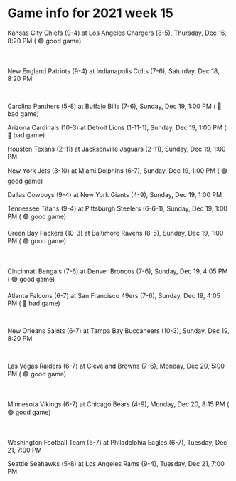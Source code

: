 # Game info for 2021 week 15

Kansas City Chiefs (9-4) at Los Angeles Chargers (8-5), Thursday, Dec 16, 8:20 PM (	:green_circle: good game)


<br/>

New England Patriots (9-4) at Indianapolis Colts (7-6), Saturday, Dec 18, 8:20 PM


<br/>

Carolina Panthers (5-8) at Buffalo Bills (7-6), Sunday, Dec 19, 1:00 PM (	:red_circle: bad game)

Arizona Cardinals (10-3) at Detroit Lions (1-11-1), Sunday, Dec 19, 1:00 PM (	:red_circle: bad game)

Houston Texans (2-11) at Jacksonville Jaguars (2-11), Sunday, Dec 19, 1:00 PM

New York Jets (3-10) at Miami Dolphins (6-7), Sunday, Dec 19, 1:00 PM (	:green_circle: good game)

Dallas Cowboys (9-4) at New York Giants (4-9), Sunday, Dec 19, 1:00 PM

Tennessee Titans (9-4) at Pittsburgh Steelers (6-6-1), Sunday, Dec 19, 1:00 PM (	:green_circle: good game)

Green Bay Packers (10-3) at Baltimore Ravens (8-5), Sunday, Dec 19, 1:00 PM (	:green_circle: good game)


<br/>

Cincinnati Bengals (7-6) at Denver Broncos (7-6), Sunday, Dec 19, 4:05 PM (	:green_circle: good game)

Atlanta Falcons (6-7) at San Francisco 49ers (7-6), Sunday, Dec 19, 4:05 PM (	:red_circle: bad game)


<br/>

New Orleans Saints (6-7) at Tampa Bay Buccaneers (10-3), Sunday, Dec 19, 8:20 PM


<br/>

Las Vegas Raiders (6-7) at Cleveland Browns (7-6), Monday, Dec 20, 5:00 PM (	:green_circle: good game)


<br/>

Minnesota Vikings (6-7) at Chicago Bears (4-9), Monday, Dec 20, 8:15 PM (	:green_circle: good game)


<br/>

Washington Football Team (6-7) at Philadelphia Eagles (6-7), Tuesday, Dec 21, 7:00 PM

Seattle Seahawks (5-8) at Los Angeles Rams (9-4), Tuesday, Dec 21, 7:00 PM

